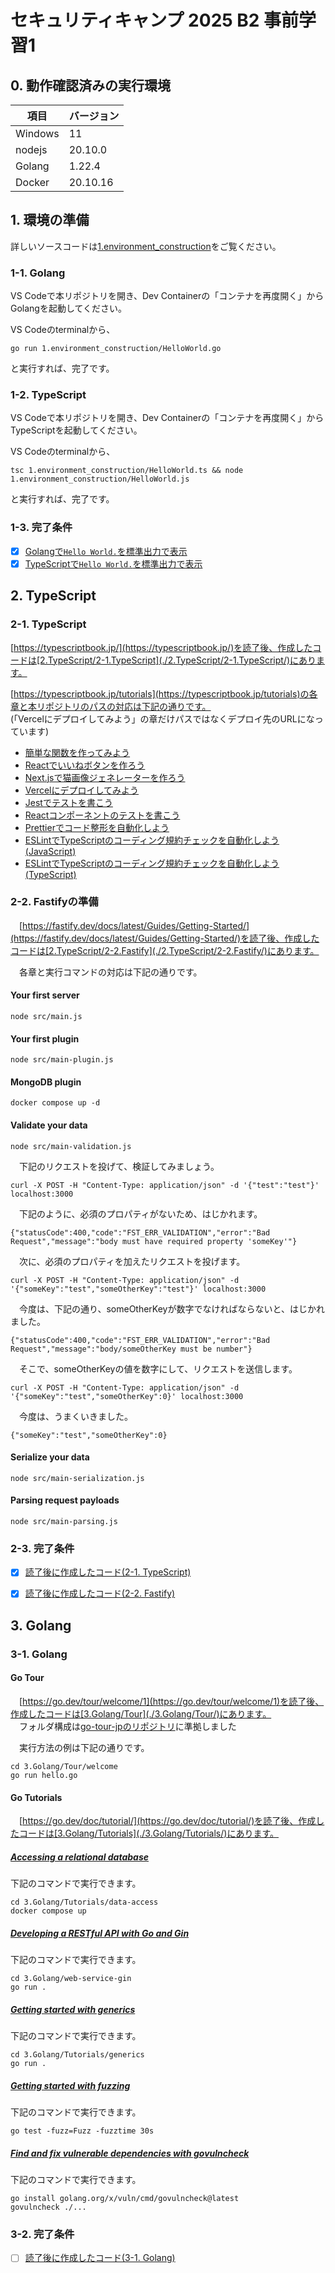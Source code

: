 # セキュリティキャンプ 2025 B2 事前学習1
## 0. 動作確認済みの実行環境
|項目|バージョン|
|---|---|
|Windows|11|
|nodejs|20.10.0|
|Golang|1.22.4|
|Docker|20.10.16|
## 1. 環境の準備
詳しいソースコードは[1.environment_construction](1.environment_construction)をご覧ください。
### 1-1. Golang
VS Codeで本リポジトリを開き、Dev Containerの「コンテナを再度開く」からGolangを起動してください。   

VS Codeのterminalから、
```
go run 1.environment_construction/HelloWorld.go
```
と実行すれば、完了です。     
### 1-2. TypeScript
VS Codeで本リポジトリを開き、Dev Containerの「コンテナを再度開く」からTypeScriptを起動してください。   

VS Codeのterminalから、
```
tsc 1.environment_construction/HelloWorld.ts && node 1.environment_construction/HelloWorld.js
```
と実行すれば、完了です。     
### 1-3. 完了条件
- [x] [Golangで`Hello World.`を標準出力で表示](./1.environment_construction/HelloWorld.go)
- [x] [TypeScriptで`Hello World.`を標準出力で表示](./1.environment_construction/HelloWorld.ts)

## 2. TypeScript
### 2-1. TypeScript
[https://typescriptbook.jp/](https://typescriptbook.jp/)を読了後、作成したコードは[2.TypeScript/2-1.TypeScript](./2.TypeScript/2-1.TypeScript/)にあります。

[https://typescriptbook.jp/tutorials](https://typescriptbook.jp/tutorials)の各章と本リポジトリのパスの対応は下記の通りです。     
(「Vercelにデプロイしてみよう」の章だけパスではなくデプロイ先のURLになっています)

- [簡単な関数を作ってみよう](./2.TypeScript/2-1.TypeScript/simple-function/)
- [Reactでいいねボタンを作ろう](./2.TypeScript/2-1.TypeScript/like-button/)
- [Next.jsで猫画像ジェネレーターを作ろう](./2.TypeScript/2-1.TypeScript/random-cat/)
- [Vercelにデプロイしてみよう](https://sec-camp2025-b2-pre-learning-1-rand.vercel.app)
- [Jestでテストを書こう](./2.TypeScript/2-1.TypeScript/jest-tutorial/)
- [Reactコンポーネントのテストを書こう](./2.TypeScript/2-1.TypeScript/component-test-tutorial/)
- [Prettierでコード整形を自動化しよう](./2.TypeScript/2-1.TypeScript/prettier-tutorial/)
- [ESLintでTypeScriptのコーディング規約チェックを自動化しよう(JavaScript)](./2.TypeScript/2-1.TypeScript/eslint-tutorial/)
- [ESLintでTypeScriptのコーディング規約チェックを自動化しよう(TypeScript)](./2.TypeScript/2-1.TypeScript/eslint-typescript-tutorial/)

### 2-2. Fastifyの準備

　[https://fastify.dev/docs/latest/Guides/Getting-Started/](https://fastify.dev/docs/latest/Guides/Getting-Started/)を読了後、作成したコードは[2.TypeScript/2-2.Fastify](./2.TypeScript/2-2.Fastify/)にあります。

　各章と実行コマンドの対応は下記の通りです。  
#### Your first server
```
node src/main.js
```
#### Your first plugin
```
node src/main-plugin.js
```
#### MongoDB plugin
```
docker compose up -d
```
#### Validate your data
```
node src/main-validation.js
```
　下記のリクエストを投げて、検証してみましょう。
```
curl -X POST -H "Content-Type: application/json" -d '{"test":"test"}' localhost:3000
```
　下記のように、必須のプロパティがないため、はじかれます。
```
{"statusCode":400,"code":"FST_ERR_VALIDATION","error":"Bad Request","message":"body must have required property 'someKey'"}
```
　次に、必須のプロパティを加えたリクエストを投げます。
```
curl -X POST -H "Content-Type: application/json" -d '{"someKey":"test","someOtherKey":"test"}' localhost:3000
```
　今度は、下記の通り、someOtherKeyが数字でなければならないと、はじかれました。
```
{"statusCode":400,"code":"FST_ERR_VALIDATION","error":"Bad Request","message":"body/someOtherKey must be number"}
```
　そこで、someOtherKeyの値を数字にして、リクエストを送信します。
```
curl -X POST -H "Content-Type: application/json" -d '{"someKey":"test","someOtherKey":0}' localhost:3000     
```
　今度は、うまくいきました。
```
{"someKey":"test","someOtherKey":0}
```
#### Serialize your data
```
node src/main-serialization.js 
```
#### Parsing request payloads
```
node src/main-parsing.js 
```


### 2-3. 完了条件
- [x] [読了後に作成したコード(2-1. TypeScript)](./2.TypeScript/2-1.TypeScript/)
- [x] [読了後に作成したコード(2-2. Fastify)](./2.TypeScript/2-2.Fastify/)


## 3. Golang
### 3-1. Golang
#### Go Tour
　[https://go.dev/tour/welcome/1](https://go.dev/tour/welcome/1)を読了後、作成したコードは[3.Golang/Tour](./3.Golang/Tour/)にあります。      
　フォルダ構成は[go-tour-jpのリポジトリ](https://github.com/atotto/go-tour-jp/tree/jp/content)に準拠しました

　実行方法の例は下記の通りです。
```
cd 3.Golang/Tour/welcome   
go run hello.go
```

#### Go Tutorials
　[https://go.dev/doc/tutorial/](https://go.dev/doc/tutorial/)を読了後、作成したコードは[3.Golang/Tutorials](./3.Golang/Tutorials/)にあります。      
##### [Accessing a relational database](https://go.dev/doc/tutorial/database-access)
下記のコマンドで実行できます。
```
cd 3.Golang/Tutorials/data-access
docker compose up
```
##### [Developing a RESTful API with Go and Gin](https://go.dev/doc/tutorial/web-service-gin)
下記のコマンドで実行できます。
```
cd 3.Golang/web-service-gin
go run .
```
##### [Getting started with generics](https://go.dev/doc/tutorial/generics)
下記のコマンドで実行できます。
```
cd 3.Golang/Tutorials/generics
go run .
```
##### [Getting started with fuzzing](https://go.dev/doc/tutorial/fuzz)
下記のコマンドで実行できます。
```
go test -fuzz=Fuzz -fuzztime 30s
```

##### [Find and fix vulnerable dependencies with govulncheck](https://go.dev/doc/tutorial/govulncheck)
下記のコマンドで実行できます。
```
go install golang.org/x/vuln/cmd/govulncheck@latest
govulncheck ./...
```



### 3-2. 完了条件
- [ ] [読了後に作成したコード(3-1. Golang)](./3.Golang/)
